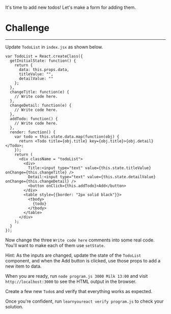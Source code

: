 It's time to add new todos! Let's make a form for adding them.

# Challenge
---

Update `TodoList` in `index.jsx` as shown below.

```
var TodoList = React.createClass({
  getInitialState: function() {
    return {
      data: this.props.data,
      titleValue: "",
      detailValue: ""
    };
  },
  changeTitle: function(e) {
    // Write code here.
  },
  changeDetail: function(e) {
    // Write code here.
  },
  addTodo: function() {
    // Write code here.
  },
  render: function() {
    var todo = this.state.data.map(function(obj) {
      return <Todo title={obj.title} key={obj.title}>{obj.detail}</Todo>;
    });
    return (
      <div className = "todoList">
        <div>
          Title:<input type="text" value={this.state.titleValue} onChange={this.changeTitle} />
          Detail:<input type="text" value={this.state.detailValue} onChange={this.changeDetail} />
          <button onClick={this.addTodo}>Add</button>
        </div>
        <table style={{border: "2px solid black"}}>
          <tbody>
            {todo}
          </tbody>
        </table>
      </div>
    );
  }
});
```

Now change the three `Write code here` comments into some real code. You'll
want to make each of them use `setState`.

Hint: As the inputs are changed, update the state of the `TodoList` component,
and when the Add button is clicked, use those props to add a new item to data.

When you are ready, run `node program.js 3000 Milk 13:00` and visit
`http://localhost:3000` to see the HTML output in the browser.

Create a few new `Todo`s and verify that everything works as expected.

Once you're confident, run `learnyoureact verify program.js` to check your solution.
